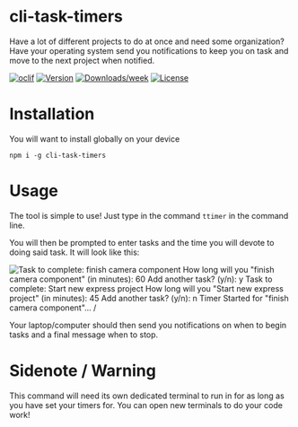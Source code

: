 cli-task-timers
=========

Have a lot of different projects to do at once and need some organization? Have your operating system send you notifications to keep you on task and move to the next project when notified.

[![oclif](https://img.shields.io/badge/cli-oclif-brightgreen.svg)](https://oclif.io)
[![Version](https://img.shields.io/npm/v/cli-task-timers.svg)](https://npmjs.org/package/cli-task-timers)
[![Downloads/week](https://img.shields.io/npm/dw/cli-task-timers.svg)](https://npmjs.org/package/cli-task-timers)
[![License](https://img.shields.io/npm/l/cli-task-timers.svg)](https://github.com/awstin17/cli-task-timers/blob/master/package.json)

# Installation

You will want to install globally on your device 

```
npm i -g cli-task-timers
```

# Usage

The tool is simple to use! Just type in the command `ttimer` in the command line.

You will then be prompted to enter tasks and the time you will devote to doing said task. It will look like this:

![Task to complete: finish camera component
How long will you "finish camera component" (in minutes): 60
Add another task? (y/n): y
Task to complete: Start new express project
How long will you "Start new express project" (in minutes): 45
Add another task? (y/n): n
Timer Started for "finish camera component"... /](assets/cli-example)

Your laptop/computer should then send you notifications on when to begin tasks and a final message when to stop.

# Sidenote / Warning

This command will need its own dedicated terminal to run in for as long as you have set your timers for. You can open new terminals to do your code work!
